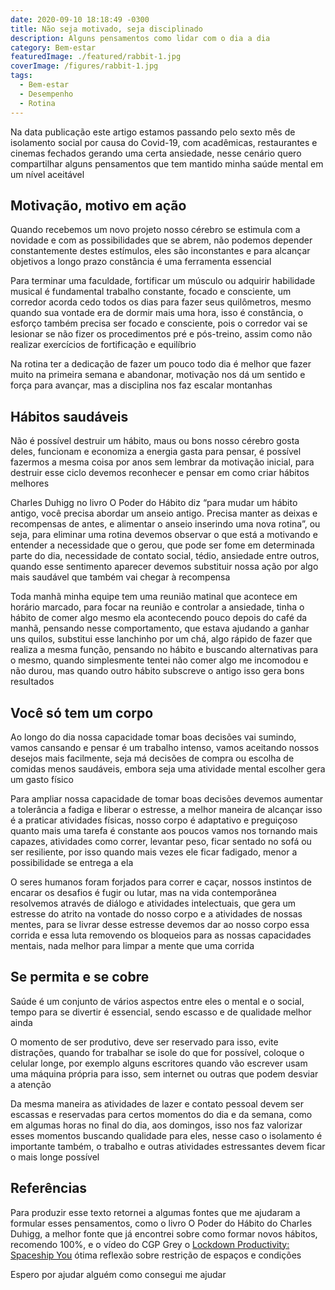 ```yaml
---
date: 2020-09-10 18:18:49 -0300
title: Não seja motivado, seja disciplinado
description: Alguns pensamentos como lidar com o dia a dia
category: Bem-estar
featuredImage: ./featured/rabbit-1.jpg
coverImage: /figures/rabbit-1.jpg
tags:
  - Bem-estar
  - Desempenho
  - Rotina
---
```


Na data publicação este artigo estamos passando pelo sexto mês de isolamento social por causa do Covid-19, com acadêmicas, restaurantes e cinemas fechados gerando uma certa ansiedade, nesse cenário quero compartilhar alguns pensamentos que tem mantido minha saúde mental em um nível aceitável

## Motivação, motivo em ação

Quando recebemos um novo projeto nosso cérebro se estimula com a novidade e com as possibilidades que se abrem, não podemos depender constantemente destes estímulos, eles são inconstantes e para alcançar objetivos a longo prazo constância é uma ferramenta essencial

Para terminar uma faculdade, fortificar um músculo ou adquirir habilidade musical é fundamental trabalho constante, focado e consciente, um corredor acorda cedo todos os dias para fazer seus quilômetros, mesmo quando sua vontade era de dormir mais uma hora, isso é constância, o esforço também precisa ser focado e consciente, pois o corredor vai se lesionar se não fizer os procedimentos pré e pós-treino, assim como não realizar exercícios de fortificação e equilíbrio

Na rotina ter a dedicação de fazer um pouco todo dia é melhor que fazer muito na primeira semana e abandonar, motivação nos dá um sentido e força para avançar, mas a disciplina nos faz escalar montanhas

## Hábitos saudáveis

Não é possível destruir um hábito, maus ou bons nosso cérebro gosta deles, funcionam e economiza a energia gasta para pensar, é possível fazermos a mesma coisa por anos sem lembrar da motivação inicial, para destruir esse ciclo devemos reconhecer e pensar em como criar hábitos melhores

Charles Duhigg no livro O Poder do Hábito diz “para mudar um hábito antigo, você precisa abordar um anseio antigo. Precisa manter as deixas e recompensas de antes, e alimentar o anseio inserindo uma nova rotina”, ou seja, para eliminar uma rotina devemos observar o que está a motivando e entender a necessidade que o gerou, que pode ser fome em determinada parte do dia, necessidade de contato social, tédio, ansiedade entre outros, quando esse sentimento aparecer devemos substituir nossa ação por algo mais saudável que também vai chegar à recompensa

Toda manhã minha equipe tem uma reunião matinal que acontece em horário marcado, para focar na reunião e controlar a ansiedade, tinha o hábito de comer algo mesmo ela acontecendo pouco depois do café da manhã, pensando nesse comportamento, que estava ajudando a ganhar uns quilos, substitui esse lanchinho por um chá, algo rápido de fazer que realiza a mesma função, pensando no hábito e buscando alternativas para o mesmo, quando simplesmente tentei não comer algo me incomodou e não durou, mas quando outro hábito subscreve o antigo isso gera bons resultados

## Você só tem um corpo

Ao longo do dia nossa capacidade tomar boas decisões vai sumindo, vamos cansando e pensar é um trabalho intenso, vamos aceitando nossos desejos mais facilmente, seja má decisões de compra ou escolha de comidas menos saudáveis, embora seja uma atividade mental escolher gera um gasto físico

Para ampliar nossa capacidade de tomar boas decisões devemos aumentar a tolerância a fadiga e liberar o estresse, a melhor maneira de alcançar isso é a praticar atividades físicas, nosso corpo é adaptativo e preguiçoso quanto mais uma tarefa é constante aos poucos vamos nos tornando mais capazes, atividades como correr, levantar peso, ficar sentado no sofá ou ser resiliente, por isso quando mais vezes ele ficar fadigado, menor a possibilidade se entrega a ela

O seres humanos foram forjados para correr e caçar, nossos instintos de encarar os desafios é fugir ou lutar, mas na vida contemporânea resolvemos através de diálogo e atividades intelectuais, que gera um estresse do atrito na vontade do nosso corpo e a atividades de nossas mentes, para se livrar desse estresse devemos dar ao nosso corpo essa corrida e essa luta removendo os bloqueios para as nossas capacidades mentais, nada melhor para limpar a mente que uma corrida

## Se permita e se cobre

Saúde é um conjunto de vários aspectos entre eles o mental e o social, tempo para se divertir é essencial, sendo escasso e de qualidade melhor ainda

O momento de ser produtivo, deve ser reservado para isso, evite distrações, quando for trabalhar se isole do que for possível, coloque o celular longe, por exemplo alguns escritores quando vão escrever usam uma máquina própria para isso, sem internet ou outras que podem desviar a atenção

Da mesma maneira as atividades de lazer e contato pessoal devem ser escassas e reservadas para certos momentos do dia e da semana, como em algumas horas no final do dia, aos domingos, isso nos faz valorizar esses momentos buscando qualidade para eles, nesse caso o isolamento é importante também, o trabalho e outras atividades estressantes devem ficar o mais longe possível

## Referências

Para produzir esse texto retornei a algumas fontes que me ajudaram a formular esses pensamentos, como o livro O Poder do Hábito do Charles Duhigg, a melhor fonte que já encontrei sobre como formar novos hábitos, recomendo 100%, e o vídeo do CGP Grey o [Lockdown Productivity: Spaceship You](https://www.youtube.com/watch?v=snAhsXyO3Ck&t=2s) ótima reflexão sobre restrição de espaços e condições

Espero por ajudar alguém como consegui me ajudar
